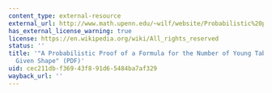 ```yaml
---
content_type: external-resource
external_url: http://www.math.upenn.edu/~wilf/website/Probabilistic%20proof.pdf
has_external_license_warning: true
license: https://en.wikipedia.org/wiki/All_rights_reserved
status: ''
title: '"A Probabilistic Proof of a Formula for the Number of Young Tableaux of a
  Given Shape" (PDF)'
uid: cec211db-f369-43f8-91d6-5484ba7af329
wayback_url: ''
---
```

